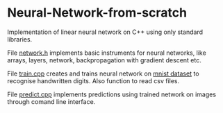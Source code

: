 # Neural-Network-from-scratch
Implementation of linear neural network on C++ using only standard libraries.

File [network.h](nn/network.h) implements basic instruments for neural networks, like arrays, layers, network, backpropagation with gradient descent etc.

File [train.cpp](nn/train.cpp) creates and trains neural network on [mnist dataset](data) to recognise handwritten digits. Also function to read csv files.

File [predict.cpp](nn/predict.cpp) implements predictions using trained network on images through comand line interface.
